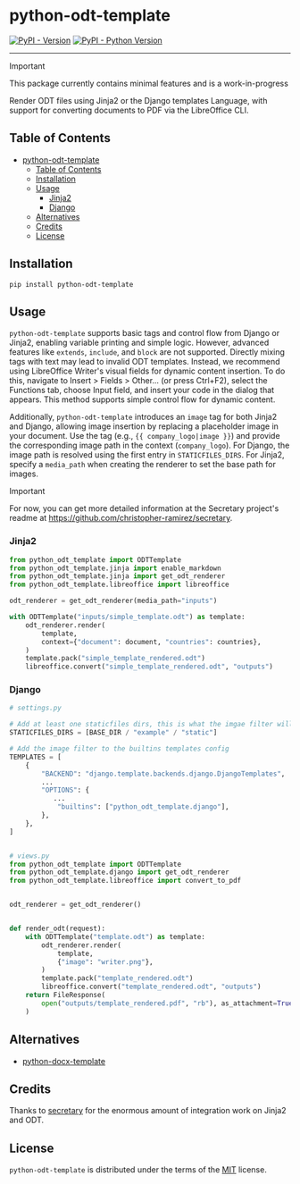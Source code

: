 # python-odt-template

[![PyPI - Version](https://img.shields.io/pypi/v/python-odt-template.svg)](https://pypi.org/project/python-odt-template)
[![PyPI - Python Version](https://img.shields.io/pypi/pyversions/python-odt-template.svg)](https://pypi.org/project/python-odt-template)

-----

> [!IMPORTANT]
> This package currently contains minimal features and is a work-in-progress

Render ODT files using Jinja2 or the Django templates Language, with support for converting documents to PDF via the LibreOffice CLI. 

## Table of Contents

- [python-odt-template](#python-odt-template)
  - [Table of Contents](#table-of-contents)
  - [Installation](#installation)
  - [Usage](#usage)
    - [Jinja2](#jinja2)
    - [Django](#django)
  - [Alternatives](#alternatives)
  - [Credits](#credits)
  - [License](#license)

## Installation

```console
pip install python-odt-template
```

## Usage

`python-odt-template` supports basic tags and control flow from Django or Jinja2, enabling variable printing and simple logic. However, advanced features like `extends`, `include`, and `block` are not supported. Directly mixing tags with text may lead to invalid ODT templates. Instead, we recommend using LibreOffice Writer's visual fields for dynamic content insertion. To do this, navigate to Insert > Fields > Other... (or press Ctrl+F2), select the Functions tab, choose Input field, and insert your code in the dialog that appears. This method supports simple control flow for dynamic content.

Additionally, `python-odt-template` introduces an `image` tag for both Jinja2 and Django, allowing image insertion by replacing a placeholder image in your document. Use the tag (e.g., `{{ company_logo|image }}`) and provide the corresponding image path in the context (`company_logo`). For Django, the image path is resolved using the first entry in `STATICFILES_DIRS`. For Jinja2, specify a `media_path` when creating the renderer to set the base path for images.

> [!IMPORTANT]
> For now, you can get more detailed information at the Secretary project's readme at https://github.com/christopher-ramirez/secretary.


### Jinja2

```python
from python_odt_template import ODTTemplate
from python_odt_template.jinja import enable_markdown
from python_odt_template.jinja import get_odt_renderer
from python_odt_template.libreoffice import libreoffice

odt_renderer = get_odt_renderer(media_path="inputs")

with ODTTemplate("inputs/simple_template.odt") as template:
    odt_renderer.render(
        template,
        context={"document": document, "countries": countries},
    )
    template.pack("simple_template_rendered.odt")
    libreoffice.convert("simple_template_rendered.odt", "outputs")
```

### Django

```python
# settings.py

# Add at least one staticfiles dirs, this is what the imgae filter will use to find images
STATICFILES_DIRS = [BASE_DIR / "example" / "static"]

# Add the image filter to the builtins templates config
TEMPLATES = [
    {
        "BACKEND": "django.template.backends.django.DjangoTemplates",
        ...
        "OPTIONS": {
           ...
            "builtins": ["python_odt_template.django"],
        },
    },
]


# views.py
from python_odt_template import ODTTemplate
from python_odt_template.django import get_odt_renderer
from python_odt_template.libreoffice import convert_to_pdf


odt_renderer = get_odt_renderer()


def render_odt(request):
    with ODTTemplate("template.odt") as template:
        odt_renderer.render(
            template,
            {"image": "writer.png"},
        )
        template.pack("template_rendered.odt")
        libreoffice.convert("template_rendered.odt", "outputs")
    return FileResponse(
        open("outputs/template_rendered.pdf", "rb"), as_attachment=True, filename="template_rendered.pdf"
    )
```

## Alternatives

- [python-docx-template](https://github.com/elapouya/python-docx-template)

## Credits

Thanks to [secretary](https://github.com/christopher-ramirez/secretary) for the enormous amount of integration work on Jinja2 and ODT.

## License

`python-odt-template` is distributed under the terms of the [MIT](https://spdx.org/licenses/MIT.html) license.
